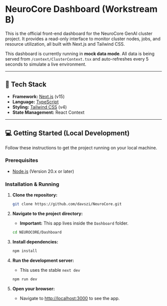 # NeuroCore Dashboard (Workstream B)

This is the official front-end dashboard for the NeuroCore GenAI cluster project. It provides a read-only interface to monitor cluster nodes, jobs, and resource utilization, all built with Next.js and Tailwind CSS.

This dashboard is currently running in **mock data mode**. All data is being served from `/context/ClusterContext.tsx` and auto-refreshes every 5 seconds to simulate a live environment.

---

## 🚀 Tech Stack

* **Framework:** [Next.js](https://nextjs.org/) (v15)
* **Language:** [TypeScript](https://www.typescriptlang.org/)
* **Styling:** [Tailwind CSS](https://tailwindcss.com/) (v4)
* **State Management:** React Context

---

## 💻 Getting Started (Local Development)

Follow these instructions to get the project running on your local machine.

### Prerequisites

* [Node.js](https://nodejs.org/) (Version 20.x or later)

### Installation & Running

1.  **Clone the repository:**
    ```bash
    git clone https://github.com/davszi/NeuroCore.git
    ```

2.  **Navigate to the project directory:**
    * **Important:** This app lives inside the `Dashboard` folder.
    ```bash
    cd NEUROCORE/Dashboard
    ```

3.  **Install dependencies:**
    ```bash
    npm install
    ```

4.  **Run the development server:**
    * This uses the stable `next dev`
    ```bash
    npm run dev
    ```

5.  **Open your browser:**
    * Navigate to [http://localhost:3000](http://localhost:3000) to see the app.

